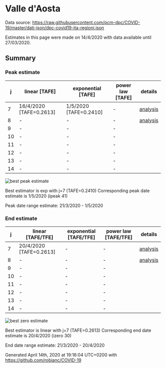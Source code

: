 # Valle d'Aosta


Data source: https://raw.githubusercontent.com/pcm-dpc/COVID-19/master/dati-json/dpc-covid19-ita-regioni.json

Estimates in this page were made on 14/4/2020 with data available until 27/03/2020.


## Summary 

### Peak estimate 
|j|linear [TAFE]|exponential [TAFE]|power law [TAFE]|details|
|---|----|-----------|---------|-------|
|7|16/4/2020 [TAFE=0.2613]|1/5/2020 [TAFE=0.2410]|-|[analysis](COVID-19_valle_d'aosta_j7_2020-03-27.md)|
|8|-|-|-|[analysis](COVID-19_valle_d'aosta_j8_2020-03-27.md)|
|9|-|-|-||
|10|-|-|-||
|11|-|-|-||
|12|-|-|-||
|13|-|-|-||
|14|-|-|-||

![best peak estimate](COVID-19_valle_d'aosta_j7_2020-03-27.png)

Best estimator is exp with j=7 (TAFE=0.2410)
Corresponding peak date estimate is 1/5/2020 (ipeak 41)


Peak date range estimate: 21/3/2020 - 1/5/2020

### End estimate 
|j|linear [TAFE/TFE]|exponential [TAFE/TFE]|power law [TAFE/TFE]|details|
|---|----|-----------|---------|-------|
|7|20/4/2020 [TAFE=0.2613]|-|-|[analysis](COVID-19_valle_d'aosta_j7_2020-03-27.md)|
|8|-|-|-|[analysis](COVID-19_valle_d'aosta_j8_2020-03-27.md)|
|9|-|-|-||
|10|-|-|-||
|11|-|-|-||
|12|-|-|-||
|13|-|-|-||
|14|-|-|-||

![best zero estimate](COVID-19_valle_d'aosta_j7_2020-03-27.png)

Best estimator is linear with j=7 (TAFE=0.2613)
Corresponding end date estimate is 20/4/2020 (izero 30)


End date range estimate: 21/3/2020 - 20/4/2020

Generated April 14th, 2020 at 19:16:04 UTC+0200 with https://github.com/robianc/COVID-19
